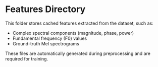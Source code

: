 # Features Directory

This folder stores cached features extracted from the dataset, such as:
- Complex spectral components (magnitude, phase, power)
- Fundamental frequency (F0) values
- Ground-truth Mel spectrograms

These files are automatically generated during preprocessing and are required for training.
